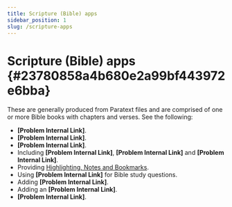 ```yaml
---
title: Scripture (Bible) apps
sidebar_position: 1
slug: /scripture-apps
---
```


# Scripture (Bible) apps {#23780858a4b680e2a99bf443972e6bba}

These are generally produced from Paratext files and are comprised of one or more Bible books with chapters and verses. See the following:

- **[Problem Internal Link]**.
- **[Problem Internal Link]**.
- **[Problem Internal Link]**.
- Including **[Problem Internal Link]**, **[Problem Internal Link]** and **[Problem Internal Link]**.
- Providing [Highlighting, Notes and Bookmarks](https://www.notion.so/appbuilder-docs-21480858a4b680619b7dda4812bb8d30?p=23780858a4b680c6b5ffd6104fe08b0c&pm=s#_Highlighting,_Notes_and).
- Using **[Problem Internal Link]** for Bible study questions.
- Adding **[Problem Internal Link]**.
- Adding an **[Problem Internal Link]**.
- **[Problem Internal Link]**.
